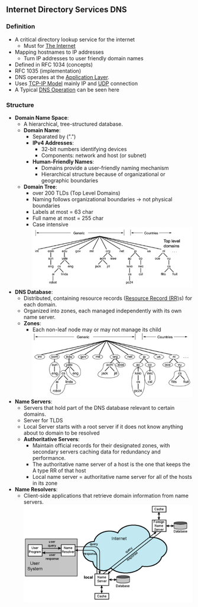 ## Internet Directory Services DNS

### Definition
- A critical directory lookup service for the internet
	- Must for [The Internet](The%20Internet.md)
- Mapping hostnames to IP addresses
	- Turn IP addresses to user friendly domain names
- Defined in RFC 1034 (concepts)
- RFC 1035 (implementation)
- DNS operates at the [Application Layer](Application%20Layer.md).
- Uses [TCP-IP Model](TCP-IP%20Model.md) mainly IP and [UDP](UDP) connection
- A Typical [DNS Operation](DNS%20Operation.md) can be seen here
### Structure
- **Domain Name Space**:
	- A hierarchical, tree-structured database.
	- **Domain Name**:
		- Separated by (".")
		- **IPv4 Addresses**: 
			- 32-bit numbers identifying devices
			- Components: network and host (or subnet)
		- **Human-Friendly Names**: 
			- Domains provide a user-friendly naming mechanism 
			- Hierarchical structure because of organizational or geographic boundaries
	- **Domain Tree**:
		- over 200 TLDs (Top Level Domains)
		- Naming follows organizational boundaries -> not physical boundaries
		- Labels at most = 63 char
		- Full name at most = 255 char
		- Case intensive
		![DomainTree](Attachments/DomainTree.png)
- **DNS Database**: 
	- Distributed, containing resource records ([Resource Record (RR)](Resource%20Record%20(RR).md)s) for each domain.
	- Organized into zones, each managed independently with its own name server.
	- **Zones**:
		- Each non-leaf node may or may not manage its child
		![Zones](Attachments/Zones.png)
- **Name Servers**: 
	- Servers that hold part of the DNS database relevant to certain domains.
	- Server for TLDS
	- Local Server starts with a root server if it does not know anything about to domain to be resolved
	- **Authoritative Servers**: 
		- Maintain official records for their designated zones, with secondary servers caching data for redundancy and performance.
		- The authoritative name server of a host is the one that keeps the A type RR of that host
		- Local name server  = authoritative name server for all of the hosts in its zone
- **Name Resolvers**: 
	- Client-side applications that retrieve domain information from name servers.
	![NameResolution](Attachments/NameResolution.png)
